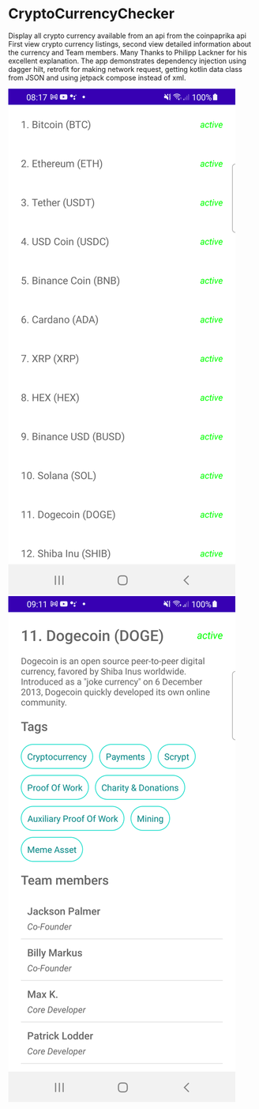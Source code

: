 # CryptoCurrencyChecker
Display all crypto currency available from an api
from the coinpaprika api
First view  crypto currency listings,
second view detailed information about the currency and Team members.
Many Thanks to Philipp Lackner for his excellent explanation.
The app demonstrates dependency injection using dagger hilt, retrofit for making network request,
getting kotlin data class from JSON and using jetpack compose instead of xml.

<img src="https://github.com/adesanyaaa/CryptoCurrencyChecker/blob/master/Screenshot_20220817_081738.png">
<img src="https://github.com/adesanyaaa/CryptoCurrencyChecker/blob/master/Screenshot_20220817_091203.png">
